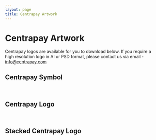```yaml
---
layout: page
title: Centrapay Artwork
---
```


# Centrapay Artwork

Centrapay logos are available for you to download below. If you require a high
resolution logo in AI or PSD format, please contact us via email -
info@centrapay.com

## Centrapay Symbol

<img loading="lazy" src="https://centrapay.com/wp-content/uploads/2020/04/Group-287.png" alt="" title="" srcset="https://centrapay.com/wp-content/uploads/2020/04/Group-287.png 352w, https://centrapay.com/wp-content/uploads/2020/04/Group-287-300x300.png 300w, https://centrapay.com/wp-content/uploads/2020/04/Group-287-150x150.png 150w" sizes="(max-width: 352px) 100vw, 352px" class="wp-image-5018" width="auto" height="auto">

<img loading="lazy" src="https://centrapay.com/wp-content/uploads/2020/04/Group-288.png" alt="" title="" srcset="https://centrapay.com/wp-content/uploads/2020/04/Group-288.png 352w, https://centrapay.com/wp-content/uploads/2020/04/Group-288-300x300.png 300w, https://centrapay.com/wp-content/uploads/2020/04/Group-288-150x150.png 150w" sizes="(max-width: 352px) 100vw, 352px" class="wp-image-5019" width="auto" height="auto">

<img loading="lazy" src="https://centrapay.com/wp-content/uploads/2020/04/Group-289.png" alt="" title="" srcset="https://centrapay.com/wp-content/uploads/2020/04/Group-289.png 350w, https://centrapay.com/wp-content/uploads/2020/04/Group-289-300x300.png 300w, https://centrapay.com/wp-content/uploads/2020/04/Group-289-150x150.png 150w" sizes="(max-width: 350px) 100vw, 350px" class="wp-image-5020" width="auto" height="auto">

## Centrapay Logo

<img loading="lazy" src="https://centrapay.com/wp-content/uploads/2020/04/Group-290.png" alt="" title="" srcset="https://centrapay.com/wp-content/uploads/2020/04/Group-290.png 353w, https://centrapay.com/wp-content/uploads/2020/04/Group-290-300x99.png 300w" sizes="(max-width: 353px) 100vw, 353px" class="wp-image-5021" width="auto" height="auto">

<img loading="lazy" src="https://centrapay.com/wp-content/uploads/2020/04/Group-291.png" alt="" title="" srcset="https://centrapay.com/wp-content/uploads/2020/04/Group-291.png 353w, https://centrapay.com/wp-content/uploads/2020/04/Group-291-300x99.png 300w" sizes="(max-width: 353px) 100vw, 353px" class="wp-image-5022" width="auto" height="auto">

<img loading="lazy" src="https://centrapay.com/wp-content/uploads/2020/04/Group-292.png" alt="" title="" srcset="https://centrapay.com/wp-content/uploads/2020/04/Group-292.png 352w, https://centrapay.com/wp-content/uploads/2020/04/Group-292-300x97.png 300w" sizes="(max-width: 352px) 100vw, 352px" class="wp-image-5023" width="auto" height="auto">

## Stacked Centrapay Logo

<img loading="lazy" src="https://centrapay.com/wp-content/uploads/2020/04/Group-293.png" alt="" title="" srcset="https://centrapay.com/wp-content/uploads/2020/04/Group-293.png 352w, https://centrapay.com/wp-content/uploads/2020/04/Group-293-300x300.png 300w, https://centrapay.com/wp-content/uploads/2020/04/Group-293-150x150.png 150w" sizes="(max-width: 352px) 100vw, 352px" class="wp-image-5024" width="auto" height="auto">

<img loading="lazy" src="https://centrapay.com/wp-content/uploads/2020/04/Group-294.png" alt="" title="" srcset="https://centrapay.com/wp-content/uploads/2020/04/Group-294.png 352w, https://centrapay.com/wp-content/uploads/2020/04/Group-294-300x300.png 300w, https://centrapay.com/wp-content/uploads/2020/04/Group-294-150x150.png 150w" sizes="(max-width: 352px) 100vw, 352px" class="wp-image-5025" width="auto" height="auto">

<img loading="lazy" src="https://centrapay.com/wp-content/uploads/2020/04/Group-295.png" alt="" title="" srcset="https://centrapay.com/wp-content/uploads/2020/04/Group-295.png 350w, https://centrapay.com/wp-content/uploads/2020/04/Group-295-300x300.png 300w, https://centrapay.com/wp-content/uploads/2020/04/Group-295-150x150.png 150w" sizes="(max-width: 350px) 100vw, 350px" class="wp-image-5026" width="auto" height="auto">
